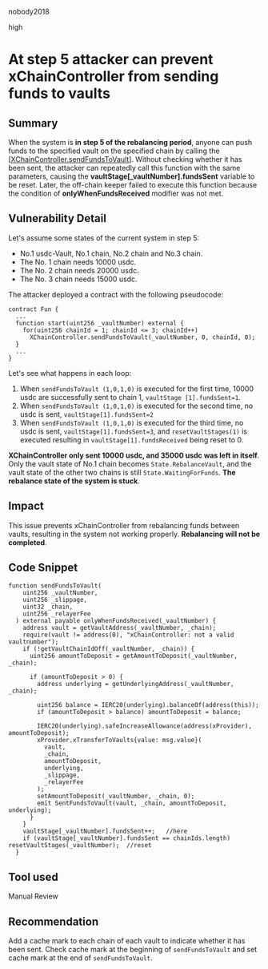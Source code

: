 nobody2018

high

# At step 5 attacker can prevent xChainController from sending funds to vaults

## Summary
When the system is **in step 5 of the rebalancing period**, anyone can push funds to the specified vault on the specified chain by calling the [[XChainController.sendFundsToVault](https://github.com/sherlock-audit/2023-01-derby/blob/main/derby-yield-optimiser/contracts/XChainController.sol#L409-L441)]. Without checking whether it has been sent, the attacker can repeatedly call this function with the same parameters, causing the **vaultStage[_vaultNumber].fundsSent** variable to be reset. Later, the off-chain keeper failed to execute this function because the condition of **onlyWhenFundsReceived** modifier was not met.
## Vulnerability Detail
Let's assume some states of the current system in step 5:

- No.1 usdc-Vault, No.1 chain, No.2 chain and No.3 chain.
- The No. 1 chain needs 10000 usdc.
- The No. 2 chain needs 20000 usdc.
- The No. 3 chain needs 15000 usdc.

The attacker deployed a contract with the following pseudocode:

```solidity
contract Fun {
  ...
  function start(uint256 _vaultNumber) external {
    for(uint256 chainId = 1; chainId <= 3; chainId++)
      XChainController.sendFundsToVault(_vaultNumber, 0, chainId, 0);
  }
  ...
}
```

Let's see what happens in each loop:

1.  When `sendFundsToVault (1,0,1,0)` is executed for the first time, 10000 usdc are successfully sent to chain 1, `vaultStage [1].fundsSent=1`.
2.  When `sendFundsToVault (1,0,1,0)` is executed for the second time, no usdc is sent, `vaultStage[1].fundsSent=2`
3.  When `sendFundsToVault (1,0,1,0)` is executed for the third time, no usdc is sent, `vaultStage[1].fundsSent=3`, and `resetVaultStages(1)` is executed resulting in `vaultStage[1].fundsReceived` being reset to 0.

**XChainController only sent 10000 usdc, and 35000 usdc was left in itself**. Only the vault state of No.1 chain becomes `State.RebalanceVault`, and the vault state of the other two chains is still `State.WaitingForFunds`. **The rebalance state of the system is stuck**.
## Impact
This issue prevents xChainController from rebalancing funds between vaults, resulting in the system not working properly. **Rebalancing will not be completed**.
## Code Snippet
```solidity
function sendFundsToVault(
    uint256 _vaultNumber,
    uint256 _slippage,
    uint32 _chain,
    uint256 _relayerFee
  ) external payable onlyWhenFundsReceived(_vaultNumber) {
    address vault = getVaultAddress(_vaultNumber, _chain);
    require(vault != address(0), "xChainController: not a valid vaultnumber");
    if (!getVaultChainIdOff(_vaultNumber, _chain)) {
      uint256 amountToDeposit = getAmountToDeposit(_vaultNumber, _chain);

      if (amountToDeposit > 0) {
        address underlying = getUnderlyingAddress(_vaultNumber, _chain);

        uint256 balance = IERC20(underlying).balanceOf(address(this));
        if (amountToDeposit > balance) amountToDeposit = balance;

        IERC20(underlying).safeIncreaseAllowance(address(xProvider), amountToDeposit);
        xProvider.xTransferToVaults{value: msg.value}(
          vault,
          _chain,
          amountToDeposit,
          underlying,
          _slippage,
          _relayerFee
        );
        setAmountToDeposit(_vaultNumber, _chain, 0);
        emit SentFundsToVault(vault, _chain, amountToDeposit, underlying);
      }
    }
    vaultStage[_vaultNumber].fundsSent++;	//here
    if (vaultStage[_vaultNumber].fundsSent == chainIds.length) resetVaultStages(_vaultNumber);	//reset
  }
```
## Tool used

Manual Review

## Recommendation
Add a cache mark to each chain of each vault to indicate whether it has been sent. Check cache mark at the beginning of `sendFundsToVault` and set cache mark at the end of `sendFundsToVault`.